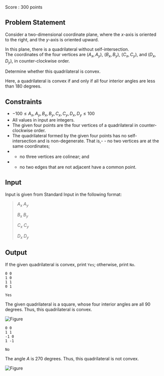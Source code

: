Score : $300$ points

## Problem Statement

Consider a two-dimensional coordinate plane, where the $x$-axis is oriented to the right, and the $y$-axis is oriented upward.

In this plane, there is a quadrilateral without self-intersection.<br>
The coordinates of the four vertices are $(A_x,A_y)$, $(B_x,B_y)$, $(C_x,C_y)$, and $(D_x,D_y)$, in counter-clockwise order.

Determine whether this quadrilateral is convex.

Here, a quadrilateral is convex if and only if all four interior angles are less than $180$ degrees.

## Constraints

- $-100 \leq A_x,A_y,B_x,B_y,C_x,C_y,D_x,D_y \leq 100$
- All values in input are integers.
- The given four points are the four vertices of a quadrilateral in counter-clockwise order.
- The quadrilateral formed by the given four points has no self-intersection and is non-degenerate. That is,-   - no two vertices are at the same coordinates;
-   - no three vertices are colinear; and
-   - no two edges that are not adjacent have a common point.

## Input

Input is given from Standard Input in the following format:

> $A_x$ $A_y$
> 
> $B_x$ $B_y$
> 
> $C_x$ $C_y$
> 
> $D_x$ $D_y$

## Output

If the given quadrilateral is convex, print `Yes`; otherwise, print `No`.

```input1
0 0
1 0
1 1
0 1
```

```output1
Yes
```

The given quadrilateral is a square, whose four interior angles are all $90$ degrees. Thus, this quadrilateral is convex.

![Figure](https://img.atcoder.jp/abc266/cda66d9b9f4291781d1ce47f59f29ab0.png)

```input2
0 0
1 1
-1 0
1 -1
```

```output2
No
```

The angle $A$ is $270$ degrees. Thus, this quadrilateral is not convex.

![Figure](https://img.atcoder.jp/abc266/2927f9f67e2cb7c35aeab05269b6fcc2.png)